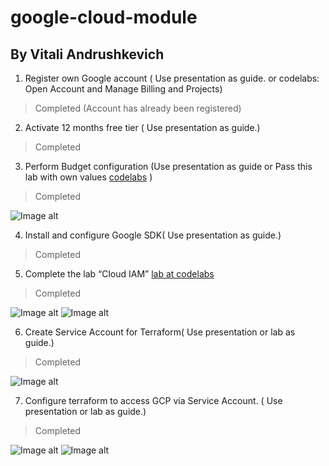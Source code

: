# google-cloud-module
## By Vitali Andrushkevich
1. Register own Google account ( Use presentation as guide. or codelabs: Open Account and Manage Billing and Projects)

> Completed (Account has already been registered)

2. Activate 12 months free tier ( Use presentation as guide.)

> Completed

3. Perform Budget configuration (Use presentation as guide or Pass this lab with own values [codelabs][1] )
> Completed

![Image alt](https://github.com/MNT-Lab/google-cloud-module/blob/vandrushkevich/Day1/img/biilling.png)

4. Install and configure Google SDK( Use presentation as guide.)
> Completed

5. Complete the lab “Cloud IAM” [lab at codelabs][2]
> Completed

![Image alt](https://github.com/MNT-Lab/google-cloud-module/blob/vandrushkevich/Day1/img/firefox_jtN6Re4TPN.png)
![Image alt](https://github.com/MNT-Lab/google-cloud-module/blob/vandrushkevich/Day1/img/firefox_YTP59QdkV3.png)

6. Create Service Account for Terraform( Use presentation or lab as guide.)
> Completed

![Image alt](https://github.com/MNT-Lab/google-cloud-module/blob/vandrushkevich/Day1/img/ter-adm.png)

7. Configure terraform to access GCP via Service Account. ( Use presentation or lab as guide.)
> Completed 

![Image alt](https://github.com/MNT-Lab/google-cloud-module/blob/vandrushkevich/Day1/img/putty_kR7JZSPRba.png)
![Image alt](https://github.com/MNT-Lab/google-cloud-module/blob/vandrushkevich/Day1/img/ter-init.png)

[1]: https://codelabs.developers.google.com/codelabs/gcp-infra-billing-administration/index.html?index=..%2F..cloud#0
[2]: https://codelabs.developers.google.com/codelabs/gcp-infra-cloud-iam/index.html?index=..%2F..cloud#0
